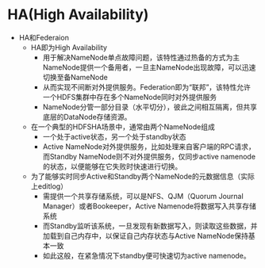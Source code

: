 # HA(High Availability)
* HA和Federaion
  * HA即为High Availability
    * 用于解决NameNode单点故障问题，该特性通过热备的方式为主NameNode提供一个备用者，一旦主NameNode出现故障，可以迅速切换至备NameNode
    * 从而实现不间断对外提供服务。Federation即为“联邦”，该特性允许一个HDFS集群中存在多个NameNode同时对外提供服务
    * NameNode分管一部分目录（水平切分），彼此之间相互隔离，但共享底层的DataNode存储资源。
  * 在一个典型的HDFSHA场景中，通常由两个NameNode组成
    * 一个处于active状态，另一个处于standby状态
    * Active NameNode对外提供服务，比如处理来自客户端的RPC请求，而Standby NameNode则不对外提供服务，仅同步active namenode的状态，以便能够在它失败时快速进行切换。
  * 为了能够实时同步Active和Standby两个NameNode的元数据信息（实际上editlog）
    * 需提供一个共享存储系统，可以是NFS、QJM（Quorum Journal Manager）或者Bookeeper，Active Namenode将数据写入共享存储系统
    * 而Standby监听该系统，一旦发现有新数据写入，则读取这些数据，并加载到自己内存中，以保证自己内存状态与Active NameNode保持基本一致
    * 如此这般，在紧急情况下standby便可快速切为active namenode。
